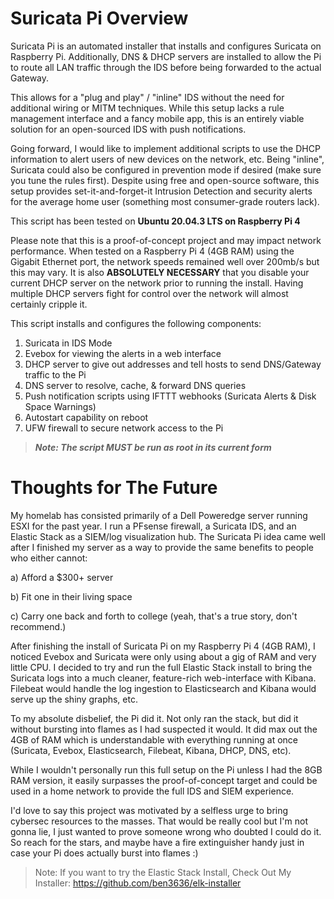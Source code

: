 # Suricata Pi Overview

Suricata Pi is an automated installer that installs and configures Suricata on Raspberry Pi. Additionally, DNS & DHCP servers are installed to allow the Pi to route all LAN traffic through the IDS before being forwarded to the actual Gateway.

This allows for a "plug and play" / "inline" IDS without the need for additional wiring or MITM techniques. While this setup lacks a rule management interface and a fancy mobile app, this is an entirely viable solution for an open-sourced IDS with push notifications.

Going forward, I would like to implement additional scripts to use the DHCP information to alert users of new devices on the network, etc. Being "inline", Suricata could also be configured in prevention mode if desired (make sure you tune the rules first). Despite using free and open-source software, this setup provides set-it-and-forget-it Intrusion Detection and security alerts for the average home user (something most consumer-grade routers lack).

This script has been tested on **Ubuntu 20.04.3 LTS on Raspberry Pi 4**

Please note that this is a proof-of-concept project and may impact network performance. When tested on a Raspberry Pi 4 (4GB RAM) using the Gigabit Ethernet port, the network speeds remained well over 200mb/s but this may vary. It is also **ABSOLUTELY NECESSARY** that you disable your current DHCP server on the network prior to running the install. Having multiple DHCP servers fight for control over the network will almost certainly cripple it.

This script installs and configures the following components:

1. Suricata in IDS Mode
2. Evebox for viewing the alerts in a web interface
3. DHCP server to give out addresses and tell hosts to send DNS/Gateway traffic to the Pi
4. DNS server to resolve, cache, & forward DNS queries
5. Push notification scripts using IFTTT webhooks (Suricata Alerts & Disk Space Warnings)
7. Autostart capability on reboot
8. UFW firewall to secure network access to the Pi

> ***Note: The script MUST be run as root in its current form***

# Thoughts for The Future

My homelab has consisted primarily of a Dell Poweredge server running ESXI for the past year. I run a PFsense firewall, a Suricata IDS, and an Elastic Stack as a SIEM/log visualization hub. The Suricata Pi idea came well after I finished my server as a way to provide the same benefits to people who either cannot:

a) Afford a $300+ server

b) Fit one in their living space

c) Carry one back and forth to college (yeah, that's a true story, don't recommend.)

After finishing the install of Suricata Pi on my Raspberry Pi 4 (4GB RAM), I noticed Evebox and Suricata were only using about a gig of RAM and very little CPU. I decided to try and run the full Elastic Stack install to bring the Suricata logs into a much cleaner, feature-rich web-interface with Kibana. Filebeat would handle the log ingestion to Elasticsearch and Kibana would serve up the shiny graphs, etc. 

To my absolute disbelief, the Pi did it. Not only ran the stack, but did it without bursting into flames as I had suspected it would. It did max out the 4GB of RAM which is understandable with everything running at once (Suricata, Evebox, Elasticsearch, Filebeat, Kibana, DHCP, DNS, etc).

While I wouldn't personally run this full setup on the Pi unless I had the 8GB RAM version, it easily surpasses the proof-of-concept target and could be used in a home network to provide the full IDS and SIEM experience.

I'd love to say this project was motivated by a selfless urge to bring cybersec resources to the masses. That would be really cool but I'm not gonna lie, I just wanted to prove someone wrong who doubted I could do it. So reach for the stars, and maybe have a fire extinguisher handy just in case your Pi does actually burst into flames :)

> Note: If you want to try the Elastic Stack Install, Check Out My Installer: https://github.com/ben3636/elk-installer

